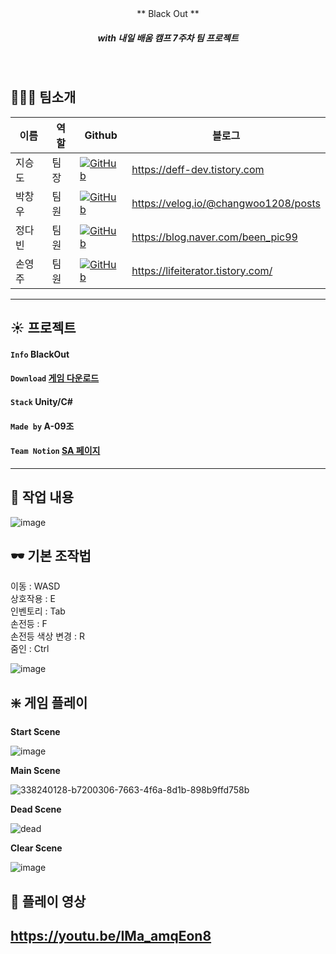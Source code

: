 
<br/>
<br/>

<p align="center"> ** Black Out **  </p>

##### <p align="center"> <b> _with 내일 배움 캠프 7주차 팀 프로젝트_ </b>


<br/>

## 👨‍👨‍👦 팀소개
| 이름  | 역할  |Github|블로그|
|-----|-----|---|---|
| 지승도 | 팀장  |<a href="https://github.com/seungdo1234">![GitHub](https://img.shields.io/badge/github-%23121011.svg?style=for-the-badge&logo=github&logoColor=white)</a>|https://deff-dev.tistory.com
| 박창우 | 팀원 |<a href="https://github.com">![GitHub](https://img.shields.io/badge/github-%23121011.svg?style=for-the-badge&logo=github&logoColor=white)</a>|https://velog.io/@changwoo1208/posts
| 정다빈 | 팀원|<a href="https://github.com">![GitHub](https://img.shields.io/badge/github-%23121011.svg?style=for-the-badge&logo=github&logoColor=white)</a>|https://blog.naver.com/been_pic99
| 손영주| 팀원|<a href="https://github.com">![GitHub](https://img.shields.io/badge/github-%23121011.svg?style=for-the-badge&logo=github&logoColor=white)</a>|https://lifeiterator.tistory.com/
---

## :sunny: 프로젝트  

#### `Info` **BlackOut**

#### `Download` [게임 다운로드](https://drive.google.com/file/d/1A4yRYDqR4Q6GsHZ7JCgyqYayZ_7PC14E/view?usp=sharing)

#### `Stack` **Unity/C#**   

#### `Made by` **A-09조** 
 
####  `Team Notion`   [SA 페이지](https://www.notion.so/teamsparta/30db222e48df428d94eee7ecab949a18)


---


## :page_with_curl: 작업 내용

![image](https://github.com/seungdo1234/BlackOut/assets/74403510/84ef06ce-1d8b-429e-b0b8-11872a25fa35)


## 🕶 기본 조작법
이동 : WASD  
상호작용 : E  
인벤토리 : Tab  
손전등 : F  
손전등 색상 변경 : R  
줌인 : Ctrl  
  
![image](https://github.com/ckd0dn/BlackOut/assets/74403510/c4bc5454-e671-4aa9-a8c7-ffeb2fabe4de)

## ❇️ 게임 플레이

**Start Scene**  
  
![image](https://github.com/ckd0dn/BlackOut/assets/74403510/49621116-b9eb-4a96-803f-ceb400fb587c)
  
**Main Scene**  
  
![338240128-b7200306-7663-4f6a-8d1b-898b9ffd758b](https://github.com/ckd0dn/BlackOut/assets/74403510/36eec6ec-2fa0-497d-affe-e68980b3b674)
  
**Dead Scene**  
  
![dead](https://github.com/ckd0dn/BlackOut/assets/74403510/bea309ff-dbcf-4da1-b537-433eb2ec852b)

**Clear Scene**  
  
![image](https://github.com/ckd0dn/BlackOut/assets/74403510/483efa05-c5ad-4303-bcd7-acd98ea9b48d)




## :movie_camera: 플레이 영상

https://youtu.be/IMa_amqEon8
---
